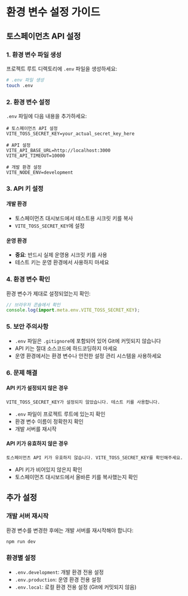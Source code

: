 # 환경 변수 설정 가이드

## 토스페이먼츠 API 설정

### 1. 환경 변수 파일 생성

프로젝트 루트 디렉토리에 `.env` 파일을 생성하세요:

```bash
# .env 파일 생성
touch .env
```

### 2. 환경 변수 설정

`.env` 파일에 다음 내용을 추가하세요:

```env
# 토스페이먼츠 API 설정
VITE_TOSS_SECRET_KEY=your_actual_secret_key_here

# API 설정
VITE_API_BASE_URL=http://localhost:3000
VITE_API_TIMEOUT=10000

# 개발 환경 설정
VITE_NODE_ENV=development
```

### 3. API 키 설정

#### 개발 환경
- 토스페이먼츠 대시보드에서 테스트용 시크릿 키를 복사
- `VITE_TOSS_SECRET_KEY`에 설정

#### 운영 환경
- **중요**: 반드시 실제 운영용 시크릿 키를 사용
- 테스트 키는 운영 환경에서 사용하지 마세요

### 4. 환경 변수 확인

환경 변수가 제대로 설정되었는지 확인:

```javascript
// 브라우저 콘솔에서 확인
console.log(import.meta.env.VITE_TOSS_SECRET_KEY);
```

### 5. 보안 주의사항

- `.env` 파일은 `.gitignore`에 포함되어 있어 Git에 커밋되지 않습니다
- API 키는 절대 소스코드에 하드코딩하지 마세요
- 운영 환경에서는 환경 변수나 안전한 설정 관리 시스템을 사용하세요

### 6. 문제 해결

#### API 키가 설정되지 않은 경우
```
VITE_TOSS_SECRET_KEY가 설정되지 않았습니다. 테스트 키를 사용합니다.
```
- `.env` 파일이 프로젝트 루트에 있는지 확인
- 환경 변수 이름이 정확한지 확인
- 개발 서버를 재시작

#### API 키가 유효하지 않은 경우
```
토스페이먼츠 API 키가 유효하지 않습니다. VITE_TOSS_SECRET_KEY를 확인해주세요.
```
- API 키가 비어있지 않은지 확인
- 토스페이먼츠 대시보드에서 올바른 키를 복사했는지 확인

## 추가 설정

### 개발 서버 재시작
환경 변수를 변경한 후에는 개발 서버를 재시작해야 합니다:

```bash
npm run dev
```

### 환경별 설정
- `.env.development`: 개발 환경 전용 설정
- `.env.production`: 운영 환경 전용 설정
- `.env.local`: 로컬 환경 전용 설정 (Git에 커밋되지 않음) 

